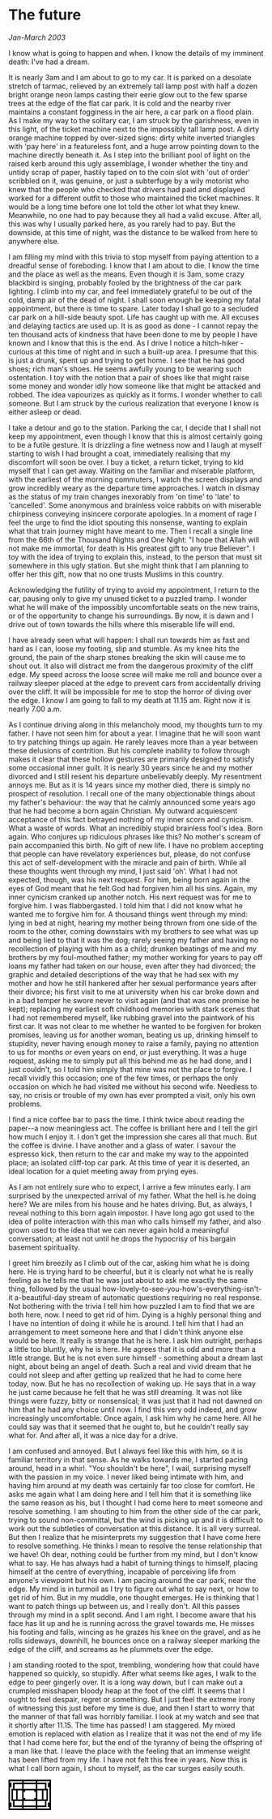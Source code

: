 # The future

_Jan-March 2003_

I know what is going to happen and when.  I know the details of my imminent death: I've had a dream.

It is nearly 3am and I am about to go to my car.  It is parked on a desolate stretch of tarmac, relieved by an extremely tall lamp post with half a dozen bright orange neon lamps casting their eerie glow out to the few sparse trees at the edge of the flat car park.  It is cold and the nearby river maintains a constant fogginess in the air here, a car park on a flood plain.  As I make my way to the solitary car, I am struck by the garishness, even in this light, of the ticket machine next to the impossibly tall lamp post.  A dirty orange machine topped by over-sized signs: dirty white inverted triangles with 'pay here' in a featureless font, and a huge arrow pointing down to the machine directly beneath it.  As I step into the brilliant pool of light on the raised kerb around this ugly assemblage, I wonder whether the tiny and untidy scrap of paper, hastily taped on to the coin slot with 'out of order' scribbled on it, was genuine, or just a subterfuge by a wily motorist who knew that the people who checked that drivers had paid and displayed worked for a different outfit to those who maintained the ticket machines.  It would be a long time before one lot told the other lot what they knew.  Meanwhile, no one had to pay because they all had a valid excuse.  After all, this was why I usually parked here, as you rarely had to pay.  But the downside, at this time of night, was the distance to be walked from here to anywhere else.

I am filling my mind with this trivia to stop myself from paying attention to a dreadful sense of foreboding.  I know that I am about to die.  I know the time and the place as well as the means.  Even though it is 3am, some crazy blackbird is singing, probably fooled by the brightness of the car park lighting.  I climb into my car, and feel immediately grateful to be out of the cold, damp air of the dead of night.  I shall soon enough be keeping my fatal appointment, but there is time to spare.  Later today I shall go to a secluded car park on a hill-side beauty spot.  Life has caught up with me.  All excuses and delaying tactics are used up.  It is as good as done - I cannot repay the ten thousand acts of kindness that have been done to me by people I have known and I know that this is the end.  As I drive I notice a hitch-hiker - curious at this time of night and in such a built-up area.  I presume that this is just a drunk, spent up and trying to get home.   I see that he has good shoes; rich man's shoes.  He seems awfully young to be wearing such ostentation.  I toy with the notion that a pair of shoes like that might raise some money and wonder idly how someone like that might be attacked and robbed. The idea vapourizes as quickly as it forms.  I wonder whether to call someone.  But I am struck by the curious realization that everyone I know is either asleep or dead.

I take a detour and go to the station.  Parking the car, I decide that I shall not keep my appointment, even though I know that this is almost certainly going to be a futile gesture.  It is drizzling a fine wetness now and I laugh at myself starting to wish I had brought a coat, immediately realising that my discomfort will soon be over.  I buy a ticket, a return ticket, trying to kid myself that I can get away.  Waiting on the familiar and miserable platform, with the earliest of the morning commuters, I watch the screen displays and grow incredibly weary as the departure time approaches.  I watch in dismay as the status of my train changes inexorably from 'on time' to 'late' to 'cancelled'.  Some anonymous and brainless voice rabbits on with miserable chirpiness conveying insincere corporate apologies.  In a moment of rage I feel the urge to find the idiot spouting this nonsense, wanting to explain what that train journey might have meant to me.  Then I recall a single line from the 66th of the Thousand Nights and One Night: "I hope that Allah will not make me immortal, for death is His greatest gift to any true Believer".  I toy with the idea of trying to explain this, instead, to the person that must sit somewhere in this ugly station.  But she might think that I am planning to offer her this gift, now that no one trusts Muslims in this country.

Acknowledging the futility of trying to avoid my appointment, I return to the car, pausing only to give my unused ticket to a puzzled tramp.  I wonder what he will make of the impossibly uncomfortable seats on the new trains, or of the opportunity to change his surroundings.  By now, it is dawn and I drive out of town towards the hills where this miserable life will end.

I have already seen what will happen: I shall run towards him as fast and hard as I can, loose my footing, slip and stumble.  As my knee hits the ground, the pain of the sharp stones breaking the skin will cause me to shout out.  It also will distract me from the dangerous proximity of the cliff edge.  My speed across the loose scree will make me roll and bounce over a railway sleeper placed at the edge to prevent cars from accidentally driving over the cliff.  It will be impossible for me to stop the horror of diving over the edge.  I know I am going to fall to my death at 11.15 am.  Right now it is nearly 7.00 a.m.

As I continue driving along in this melancholy mood, my thoughts turn to my father.  I have not seen him for about a year.  I imagine that he will soon want to try patching things up again.  He rarely leaves more than a year between these delusions of contrition.  But his complete inability to follow through makes it clear that these hollow gestures are primarily designed to satisfy some occasional inner guilt.  It is nearly 30 years since he and my mother divorced and I still resent his departure unbelievably deeply.  My resentment annoys me.  But as it is 14 years since my mother died, there is simply no prospect of resolution.  I recall one of the many objectionable things about my father's behaviour: the way that he calmly announced some years ago that he had become a born again Christian.  My outward acquiescent acceptance of this fact betrayed nothing of my inner scorn and cynicism.  What a waste of words.  What an incredibly stupid brainless fool's idea.  Born again.  Who conjures up ridiculous phrases like this?  No mother's scream of pain accompanied this birth.  No gift of new life.  I have no problem accepting that people can have revelatory experiences but, please, do not confuse this act of self-development with the miracle and pain of birth.  While all these thoughts went through my mind, I just said 'oh'.  What I had not expected, though, was his next request.  For him, being born again in the eyes of God meant that he felt God had forgiven him all his sins.  Again, my inner cynicism cranked up another notch.  His next request was for me to forgive him.  I was flabbergasted.  I told him that I did not know what he wanted me to forgive him for.  A thousand things went through my mind: lying in bed at night, hearing my mother being thrown from one side of the room to the other, coming downstairs with my brothers to see what was up and being lied to that it was the dog; rarely seeing my father and having no recollection of playing with him as a child; drunken beatings of me and my brothers by my foul-mouthed father; my mother working for years to pay off loans my father had taken on our house, even after they had divorced; the graphic and detailed descriptions of the way that he had sex with my mother and how he still hankered after her sexual performance years after their divorce; his first visit to me at university when his car broke down and in a bad temper he swore never to visit again (and that was one promise he kept); replacing my earliest soft childhood memories with stark scenes that I had not remembered myself, like rubbing gravel into the paintwork of his first car.  It was not clear to me whether he wanted to be forgiven for broken promises, leaving us for another woman, beating us up, drinking himself to stupidity, never having enough money to raise a family, paying no attention to us for months or even years on end, or just everything.  It was a huge request, asking me to simply put all this behind me as he had done, and I just couldn't, so I told him simply that mine was not the place to forgive.  I recall vividly this occasion; one of the few times, or perhaps the only occasion on which he had visited me without his second wife.  Needless to say, no crisis or trouble of my own has ever prompted a visit, only his own problems.

I find a nice coffee bar to pass the time.  I think twice about reading the paper--a now meaningless act.  The coffee is brilliant here and I tell the girl how much I enjoy it.  I don't get the impression she cares all that much.  But the coffee is divine.  I have another and a glass of water.  I savour the espresso kick, then return to the car and make my way to the appointed place; an isolated cliff-top car park.  At this time of year it is deserted, an ideal location for a quiet meeting away from prying eyes.

As I am not entirely sure who to expect, I arrive a few minutes early.  I am surprised by the unexpected arrival of my father.  What the hell is he doing here?  We are miles from his house and he hates driving.  But, as always, I reveal nothing to this born again impostor.  I have long ago got used to the idea of polite interaction with this man who calls himself my father, and also grown used to the idea that we can never again hold a meaningful conversation; at least not until he drops the hypocrisy of his bargain basement spirituality.

I greet him breezily as I climb out of the car, asking him what he is doing here.  He is trying hard to be cheerful, but it is clearly not what he is really feeling as he tells me that he was just about to ask me exactly the same thing, followed by the usual how-lovely-to-see-you-how's-everything-isn't-it a-beautiful-day stream of automatic questions requiring no real response.  Not bothering with the trivia I tell him how puzzled I am to find that we are both here, now.  I need to get rid of him.  Dying is a highly personal thing and I have no intention of doing it while he is around.  I tell him that I had an arrangement to meet someone here and that I didn't think anyone else would be here.  It really is strange that he is here.  I ask him outright, perhaps a little too bluntly, why he is here.  He agrees that it is odd and more than a little strange.  But he is not even sure himself - something about a dream last night, about being an angel of death.  Such a real and vivid dream that he could not sleep and after getting up realized that he had to come here today, now.  But he has no recollection of waking up.  He says that in a way he just came because he felt that he was still dreaming.  It was not like things were fuzzy, bitty or nonsensical; it was just that it had not dawned on him that he had any choice until now.  I find this very odd indeed, and grow increasingly uncomfortable.  Once again, I ask him why he came here.  All he could say was that it seemed that he ought to, but he couldn't really say what for.  And after all, it was a nice day for a drive.

I am confused and annoyed.  But I always feel like this with him, so it is familiar territory in that sense.  As he walks towards me, I started pacing around, head in a whirl.  "You shouldn't be here", I wail, surprising myself with the passion in my voice.  I never liked being intimate with him, and having him around at my death was certainly far too close for comfort.  He asks me again what I am doing here and I tell him that it is something like the same reason as his, but I thought I had come here to meet someone and resolve something.  I am shouting to him from the other side of the car park, trying to sound non-committal, but the wind is picking up and it is difficult to work out the subtleties of conversation at this distance.  It is all very surreal.  But then I realize that he misinterprets my suggestion that I have come here to resolve something.  He thinks I mean to resolve the tense relationship that we have!  Oh dear, nothing could be further from my mind, but I don't know what to say.  He has always had a habit of turning things to himself, placing himself at the centre of everything, incapable of perceiving life from anyone's viewpoint but his own.  I am pacing around the car park, near the edge.  My mind is in turmoil as I try to figure out what to say next, or how to get rid of him.  But in my muddle, one thought emerges.  He is thinking that I want to patch things up between us, and I really don't.  All this passes through my mind in a split second.  And I am right.  I become aware that his face has lit up and he is running across the gravel towards me.  He misses his footing and falls, wincing as he grazes his knee on the gravel, and as he rolls sideways, downhill, he bounces once on a railway sleeper marking the edge of the cliff, and screams as he plummets over the edge.

I am standing rooted to the spot, trembling, wondering how that could have happened so quickly, so stupidly.  After what seems like ages, I walk to the edge to peer gingerly over.  It is a long way down, but I can make out a crumpled misshapen bloody heap at the foot of the cliff.  It seems that I ought to feel despair, regret or something.  But I just feel the extreme irony of witnessing this just before my time is due, and then I start to worry that the manner of that fall was horribly familiar.  I look at my watch and see that it shortly after 11.15. The time has passed!  I am staggered.  My mixed emotion is replaced with elation as I realize that it was not the end of my life that I had come here for, but the end of the tyranny of being the offspring of a man like that.  I leave the place with the feeling that an immense weight has been lifted from my life.  I have not felt this free in years.  Now this is what I call born again, I shout to myself, as the car surges easily south.

![](/images/grids/a27.gif)
